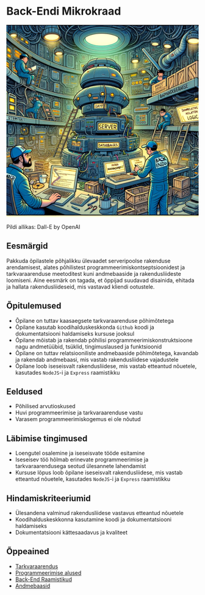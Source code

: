 # Back-Endi Mikrokraad

![Back-End](Back-End.webp)

Pildi allikas: Dall-E by OpenAI

## Eesmärgid

Pakkuda õpilastele põhjalikku ülevaadet serveripoolse rakenduse arendamisest, alates põhilistest programmeerimiskontseptsioonidest ja tarkvaraarenduse meetoditest kuni andmebaaside ja rakendusliideste loomiseni. Aine eesmärk on tagada, et õppijad suudavad disainida, ehitada ja hallata rakendusliideseid, mis vastavad kliendi ootustele.

## Õpitulemused

- Õpilane on tuttav kaasaegsete tarkvaraarenduse põhimõtetega
- Õpilane kasutab koodihalduskeskkonda `Github` koodi ja dokumentatsiooni haldamiseks kursuse jooksul
- Õpilane mõistab ja rakendab põhilisi programmeerimiskonstruktsioone nagu andmetüübid, tsüklid, tingimuslaused ja funktsioonid
- Õpilane on tuttav relatsiooniliste andmebaaside põhimõtetega, kavandab ja rakendab andmebaasi, mis vastab rakendusliidese vajadustele
- Õpilane loob iseseisvalt rakendusliidese, mis vastab etteantud nõuetele, kasutades `NodeJS`-i ja `Express` raamistikku

## Eeldused

- Põhilised arvutioskused
- Huvi programmeerimise ja tarkvaraarenduse vastu
- Varasem programmeerimiskogemus ei ole nõutud

## Läbimise tingimused

- Loengutel osalemine ja iseseisvate tööde esitamine
- Iseseisev töö hõlmab erinevate programmeerimise ja tarkvaraarendusega seotud ülesannete lahendamist
- Kursuse lõpus loob õpilane iseseisvalt rakendusliidese, mis vastab etteantud nõuetele, kasutades `NodeJS`-i ja `Express` raamistikku

## Hindamiskriteeriumid

- Ülesandena valminud rakendusliidese vastavus etteantud nõuetele
- Koodihalduskeskkonna kasutamine koodi ja dokumentatsiooni haldamiseks
- Dokumentatsiooni kättesaadavus ja kvaliteet

## Õppeained

- [Tarkvaraarendus](../Subjects/Software-Development/README.md)
- [Programmeerimise alused](../Subjects/Programming-Basics/README.md)
- [Back-End Raamistikud](../Subjects/Back-End-Frameworks/README.md)
- [Andmebaasid](../Subjects/Databases/README.md)
